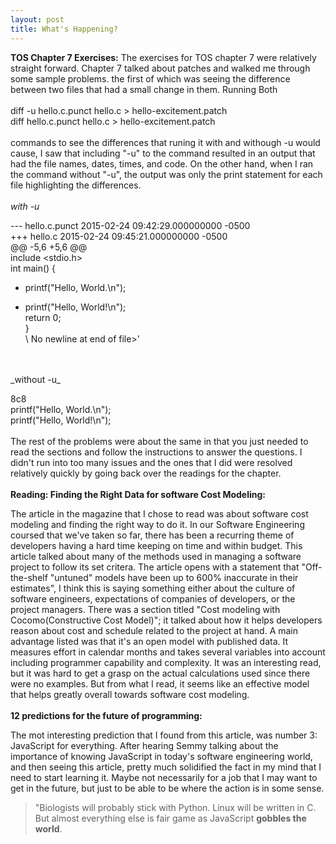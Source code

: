 ```yaml
---
layout: post
title: What's Happening?
---
```

   
__TOS Chapter 7 Exercises:__
The exercises for TOS chapter 7 were relatively straight forward. Chapter 7 talked about patches and walked me through some sample problems. the first of which was seeing the difference between two files that had a small change in them. Running Both
<br>
<br>
diff -u hello.c.punct hello.c > hello-excitement.patch  
diff hello.c.punct hello.c > hello-excitement.patch
<br>
<br>
commands to see the differences that runing it with and withough -u would cause, I saw that including "-u" to the command resulted in an output that had the file names, dates, times, and code. On the other hand, when I ran the command without "-u", the output was only the print statement for each file highlighting the differences.
<br>
<br>
_with -u_

--- hello.c.punct	2015-02-24 09:42:29.000000000 -0500  
+++ hello.c	2015-02-24 09:45:21.000000000 -0500  
@@ -5,6 +5,6 @@  
include <stdio.h>  
int main() {  
-    printf("Hello, World.\n");  
+    printf("Hello, World!\n");  
     return 0;  
 }  
\ No newline at end of file>'
<br>
<br>
_without -u_

8c8  
    printf("Hello, World.\n");  
    printf("Hello, World!\n");
<br>
<br>
The rest of the problems were about the same in that you just needed to read the sections and follow the instructions to answer the questions. I didn't run into too many issues and the ones that I did were resolved relatively quickly by going back over the readings for the chapter.
<br>
<br>
__Reading: Finding the Right Data for software Cost Modeling:__

The article in the magazine that I chose to read was about software cost modeling and finding the right way to do it. In our Software Engineering coursed that we've taken so far, there has been a recurring theme of developers having a hard time keeping on time and within budget. This article talked about many of the methods used in managing a software project to follow its set critera. The article opens with a statement that "Off-the-shelf "untuned" models have been up to 600% inaccurate in their estimates", I think this is saying something either about the culture of software engineers, expectations of companies of developers, or the project managers. There was a section titled "Cost modeling with Cocomo(Constructive Cost Model)"; it talked about how it helps developers reason about cost and schedule related to the project at hand. A main advantage listed was that it's an open model with published data. It measures effort in calendar months and takes several variables into account including programmer capability and complexity. It was an interesting read, but it was hard to get a grasp on the actual calculations used since there were no examples. But from what I read, it seems like an effective model that helps greatly overall towards software cost modeling.
<br>
<br>
__12 predictions for the future of programming:__

The mot interesting prediction that I found from this article, was number 3: JavaScript for everything. After hearing Semmy talking about the importance of knowing JavaScript in today's software engineering world, and then seeing this article, pretty much solidified the fact in my mind that I need to start learning it. Maybe not necessarily for a job that I may want to get in the future, but just to be able to be where the action is in some sense. 

> "Biologists will probably stick with Python. Linux will be written in C. But almost everything else is fair game as JavaScript __gobbles the world__.

